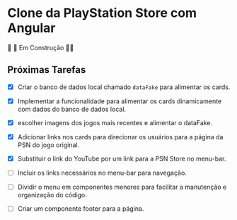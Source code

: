 # Clone da PlayStation Store com Angular

🚧 🚧 Em Construção 🚧🚧

## Próximas Tarefas

- [x] Criar o banco de dados local chamado `dataFake` para alimentar os cards.

- [x] Implementar a funcionalidade para alimentar os cards dinamicamente com dados do banco de dados local.

- [x] escolher imagens dos jogos mais recentes e alimentar o dataFake.

- [X] Adicionar links nos cards para direcionar os usuários para a página da PSN do jogo original.

- [x] Substituir o link do YouTube por um link para a PSN Store no menu-bar.

- [ ] Incluir os links necessários no menu-bar para navegação.

- [ ] Dividir o menu em componentes menores para facilitar a manutenção e organização do código.

- [ ] Criar um componente footer para a página.
